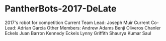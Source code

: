 # PantherBots-2017-DeLate
2017's robot for competition
Current Team Lead: Joseph Muir
Current Co-Lead: Adrian Garcia
Other Members:
Andrew Adams
Benji Oliveros
Chanler Eckels
Juan Barron
Kennedy Eckels
Lynny Griffith
Shaurya Kumar
Saul

